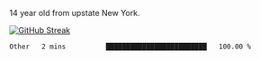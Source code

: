 14 year old from upstate New York.

[![GitHub Streak](https://github-readme-streak-stats.herokuapp.com?user=airD173&theme=onedark&hide_border=true)](https://git.io/streak-stats)

<!--START_SECTION:waka-->
```text
Other   2 mins          █████████████████████████   100.00 % 
```
<!--END_SECTION:waka-->
